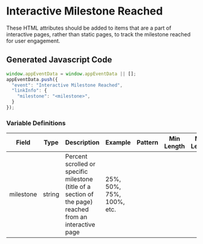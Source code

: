 # Interactive Milestone Reached

These HTML attributes should be added to items that are a part of interactive pages, rather than static pages, to track the milestone reached for user engagement.

## Generated Javascript Code

```js
window.appEventData = window.appEventData || [];
appEventData.push({
  "event": "Interactive Milestone Reached",
  "linkInfo": {
    "milestone": "<milestone>",
  }
});
```

### Variable Definitions

|Field|Type|Description|Example|Pattern|Min Length|Max Length|Minimum|Maximum|Multiple Of|
| --- | --- | --- | --- | --- | --- | --- | --- | --- | --- |
|milestone|string|Percent scrolled or specific milestone (title of a section of the page) reached from an interactive page|25%, 50%, 75%, 100%, etc. |

